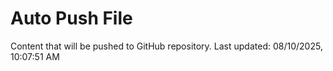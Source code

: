 # Auto Push File

Content that will be pushed to GitHub repository.
Last updated: 08/10/2025, 10:07:51 AM
